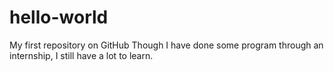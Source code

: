 hello-world
===========

My first repository on GitHub
Though I have done some program through an internship, I still have a lot to learn.
